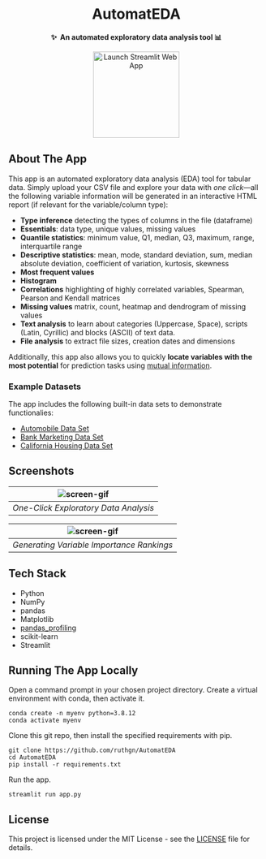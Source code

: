 # 

<h1 align="center">
    AutomatEDA
</h1>

<p align="center">
    <strong>✨&nbsp; An automated exploratory data analysis tool 📊</strong>
</p>

<p align="center">
  <a target="_blank" href="https://share.streamlit.io/ruthgn/automateda/main/app.py">
    <img src="https://static.streamlit.io/badges/streamlit_badge_black_white.svg" width="170px;" alt="Launch Streamlit Web App" />
  </a>
</p>


## About The App
This app is an automated exploratory data analysis (EDA) tool for tabular data. Simply upload your CSV file and explore your data with *one click*—all the following variable information will be generated in an interactive HTML report (if relevant for the variable/column type):
* **Type inference** detecting the types of columns in the file (dataframe)
* **Essentials**: data type, unique values, missing values
* **Quantile statistics**: minimum value, Q1, median, Q3, maximum, range, interquartile range
* **Descriptive statistics**: mean, mode, standard deviation, sum, median absolute deviation, coefficient of variation, kurtosis, skewness
* **Most frequent values**
* **Histogram**
* **Correlations** highlighting of highly correlated variables, Spearman, Pearson and Kendall matrices
* **Missing values** matrix, count, heatmap and dendrogram of missing values
* **Text analysis** to learn about categories (Uppercase, Space), scripts (Latin, Cyrillic) and blocks (ASCII) of text data.
* **File analysis** to extract file sizes, creation dates and dimensions

Additionally, this app also allows you to quickly **locate variables with the most potential** for prediction tasks using [mutual information](https://www.kaggle.com/ryanholbrook/mutual-information).

### Example Datasets
The app includes the following built-in data sets to demonstrate functionalies:
* [Automobile Data Set](https://www.kaggle.com/toramky/automobile-dataset)
* [Bank Marketing Data Set](https://www.kaggle.com/ruthgn/bank-marketing-data-set)
* [California Housing Data Set](https://www.kaggle.com/camnugent/california-housing-prices)

## Screenshots
| ![screen-gif](assets/AutomatEDA-demo-screencast-1.gif) | 
|:--:| 
| *One-Click Exploratory Data Analysis* |

| ![screen-gif](assets/AutomatEDA-demo-screencast-2.gif) | 
|:--:| 
| *Generating Variable Importance Rankings* |

## Tech Stack
* Python
* NumPy
* pandas
* Matplotlib
* [pandas_profiling](https://pandas-profiling.github.io/pandas-profiling/docs/master/index.html)
* scikit-learn
* Streamlit

## Running The App Locally
Open a command prompt in your chosen project directory. Create a virtual environment with conda, then activate it.
```
conda create -n myenv python=3.8.12
conda activate myenv
```

Clone this git repo, then install the specified requirements with pip.
```
git clone https://github.com/ruthgn/AutomatEDA
cd AutomatEDA
pip install -r requirements.txt
```

Run the app.
```
streamlit run app.py
```

## License
This project is licensed under the MIT License - see the [LICENSE](https://github.com/ruthgn/AutomatEDA/blob/main/LICENSE) file for details.
